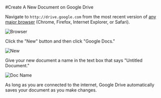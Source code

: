 #Create A New Document on Google Drive

Navigate to `http://drive.google.com` from the most recent version of [any major browser](https://support.google.com/docs/answer/2375082?co=GENIE.Platform%3DDesktop&hl=en) (Chrome, Firefox, Internet Explorer, or Safari).

![Browser](http://elearning.monetate.net.s3.amazonaws.com/images/src/doc/i1.png)

Click the "New" button and then click "Google Docs."

![New](http://elearning.monetate.net.s3.amazonaws.com/images/src/doc/i2.png)

Give your new document a name in the text box that says "Untitled Document."

![Doc Name](http://elearning.monetate.net.s3.amazonaws.com/images/src/doc/i3.png)

As long as you are connected to the internet, Google Drive automatically saves your document as you make changes.
